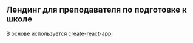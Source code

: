 ## Лендинг для преподавателя по подготовке к школе

В основе используется [create-react-app](https://github.com/facebook/create-react-app);